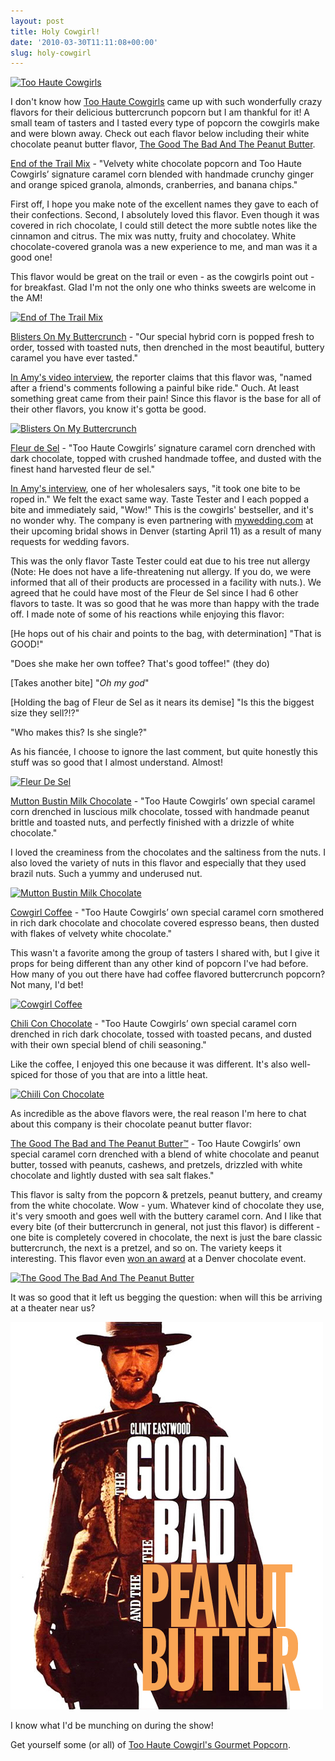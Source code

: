 ```yaml
---
layout: post
title: Holy Cowgirl!
date: '2010-03-30T11:11:08+00:00'
slug: holy-cowgirl
---
```

<a href="http://www.flickr.com/photos/kstar810/4455434813/in/set-72157623674938748/"><img src="http://farm5.static.flickr.com/4052/4455434813_67c3ee5513.jpg" alt="Too Haute Cowgirls" /></a>

I don't know how <a href="http://www.toohautecowgirls.com/">Too Haute Cowgirls</a> came up with such wonderfully crazy flavors for their delicious buttercrunch popcorn but I am thankful for it! A small team of tasters and I tasted every type of popcorn the cowgirls make and were blown away. Check out each flavor below including their white chocolate peanut butter flavor, <a href="http://www.toohautecowgirls.com/products/the-good-the-bad-and-the-peanut-butter">The Good The Bad And The Peanut Butter</a>.

<a href="http://www.toohautecowgirls.com/products/end-of-the-trail-mix">End of the Trail Mix</a> - "Velvety white chocolate popcorn and Too Haute Cowgirls’ signature caramel corn blended with handmade crunchy ginger and orange spiced granola, almonds, cranberries, and banana chips." 

First off, I hope you make note of the excellent names they gave to each of their confections. Second, I absolutely loved this flavor. Even though it was covered in rich chocolate, I could still detect the more subtle notes like the cinnamon and citrus. The mix was nutty, fruity and chocolatey. White chocolate-covered granola was a new experience to me, and man was it a good one!

This flavor would be great on the trail or even - as the cowgirls point out - for breakfast. Glad I'm not the only one who thinks sweets are welcome in the AM!

<a href="http://www.flickr.com/photos/kstar810/4456208984/in/set-72157623674938748"><img src="http://farm5.static.flickr.com/4044/4456208984_822b568380.jpg" alt="End of The Trail Mix" /></a>

<a href="http://www.toohautecowgirls.com/products/blisters-on-my-buttercrunch">Blisters On My Buttercrunch</a> - "Our special hybrid corn is popped fresh to order, tossed with toasted nuts, then drenched in the most beautiful, buttery caramel you have ever tasted." 

<a href="http://cbs4denver.com/local/chocolate.denver.tattered.2.1484865.html">In Amy's video interview</a>, the reporter claims that this flavor was, "named after a friend's comments following a painful bike ride." Ouch. At least something great came from their pain! Since this flavor is the base for all of their other flavors, you know it's gotta be good.

<a href="http://www.flickr.com/photos/kstar810/4455430069/in/set-72157623674938748"><img src="http://farm5.static.flickr.com/4044/4455430069_73f6986c47.jpg" alt="Blisters On My Buttercrunch" /></a>

<a href="http://www.toohautecowgirls.com/products/fistful-of-fleur-de-sel">Fleur de Sel</a> - "Too Haute Cowgirls’ signature caramel corn drenched with dark chocolate, topped with crushed handmade toffee, and dusted with the finest hand harvested fleur de sel." 

<a href="http://cbs4denver.com/local/chocolate.denver.tattered.2.1484865.html">In Amy's interview</a>, one of her wholesalers says, "it took one bite to be roped in." We felt the exact same way. Taste Tester and I each popped a bite and immediately said, "Wow!" This is the cowgirls' bestseller, and it's no wonder why. The company is even partnering with <a href="http://www.mywedding.com/">mywedding.com</a> at their upcoming bridal shows in Denver (starting April 11) as a result of many requests for wedding favors. 

This was the only flavor Taste Tester could eat due to his tree nut allergy (Note: He does not have a life-threatening nut allergy. If you do, we were informed that all of their products are processed in a facility with nuts.). We agreed that he could have most of the Fleur de Sel since I had 6 other flavors to taste. It was so good that he was more than happy with the trade off. I made note of some of his reactions while enjoying this flavor:

[He hops out of his chair and points to the bag, with determination] "That is GOOD!"

"Does she make her own toffee? That's good toffee!" (they do)

[Takes another bite] "<em>Oh my god</em>"

[Holding the bag of Fleur de Sel as it nears its demise] "Is this the biggest size they sell?!?"

"Who makes this? Is she single?"

As his fiancée, I choose to ignore the last comment, but quite honestly this stuff was so good that I almost understand. Almost! 

<a href="http://www.flickr.com/photos/kstar810/4456212166/in/set-72157623674938748"><img src="http://farm3.static.flickr.com/2736/4456212166_153c74aa4e.jpg" alt="Fleur De Sel" /></a>

<a href="http://www.toohautecowgirls.com/products/mutton-bustin-milk-chocolate">Mutton Bustin Milk Chocolate</a> - "Too Haute Cowgirls’ own special caramel corn drenched in luscious milk chocolate, tossed with handmade peanut brittle and toasted nuts, and perfectly finished with a drizzle of white chocolate." 

I loved the creaminess from the chocolates and the saltiness from the nuts. I also loved the variety of nuts in this flavor and especially that they used brazil nuts. Such a yummy and underused nut.

<a href="http://www.flickr.com/photos/kstar810/4455431759/in/set-72157623674938748/"><img src="http://farm5.static.flickr.com/4003/4455431759_8327285213.jpg" alt="Mutton Bustin Milk Chocolate" /></a>

<a href="http://www.toohautecowgirls.com/products/cowgirl-coffee">Cowgirl Coffee</a> - "Too Haute Cowgirls’ own special caramel corn smothered in rich dark chocolate and chocolate covered espresso beans, then dusted with flakes of velvety white chocolate." 

This wasn't a favorite among the group of tasters I shared with, but I give it props for being different than any other kind of popcorn I've had before. How many of you out there have had coffee flavored buttercrunch popcorn? Not many, I'd bet!

<a href="http://www.flickr.com/photos/kstar810/4456211534/in/set-72157623674938748/"><img src="http://farm5.static.flickr.com/4040/4456211534_9c8347f6ca.jpg" alt="Cowgirl Coffee" /></a>

<a href="http://www.toohautecowgirls.com/products/chili-con-chocolate">Chili Con Chocolate</a> - "Too Haute Cowgirls’ own special caramel corn drenched in rich dark chocolate, tossed with toasted pecans, and dusted with their own special blend of chili seasoning." 

Like the coffee, I enjoyed this one because it was different. It's also well-spiced for those of you that are into a little heat.

<a href="http://www.flickr.com/photos/kstar810/4455431159/in/set-72157623674938748/"><img src="http://farm5.static.flickr.com/4048/4455431159_e8d87d4559.jpg" alt="Chiili Con Chocolate" /></a>

As incredible as the above flavors were, the real reason I'm here to chat about this company is their chocolate peanut butter flavor:

<a href="http://www.toohautecowgirls.com/products/the-good-the-bad-and-the-peanut-butter">The Good The Bad and The Peanut Butter™</a> - Too Haute Cowgirls’ own special caramel corn drenched with a blend of white chocolate and peanut butter, tossed with peanuts, cashews, and pretzels, drizzled with white chocolate and lightly dusted with sea salt flakes."

This flavor is salty from the popcorn & pretzels, peanut buttery, and creamy from the white chocolate. Wow - yum. Whatever kind of chocolate they use, it's very smooth and goes well with the buttery caramel corn. And I like that every bite (of their buttercrunch in general, not just this flavor) is different - one bite is completely covered in chocolate, the next is just the bare classic buttercrunch, the next is a pretzel, and so on. The variety keeps it interesting. This flavor even <a href="http://www.toohautecowgirls.com/blogs/diary/1478992-in-the-news">won an award</a> at a Denver chocolate event.

<a href="http://www.flickr.com/photos/kstar810/4456210894/in/set-72157623674938748/"><img src="http://farm5.static.flickr.com/4022/4456210894_6f6e3b78e9.jpg" alt="The Good The Bad And The Peanut Butter"/></a>

It was so good that it left us begging the question: when will this be arriving at a theater near us?

<img src='/images/uploads/2010/03/good_bad_ugly1.jpg' alt='The Good The Bad And The Peanut Butter' class="yellowborder"/>

I know what I'd be munching on during the show! 

Get yourself some (or all) of <a href="http://www.toohautecowgirls.com/">Too Haute Cowgirl's Gourmet Popcorn</a>.
